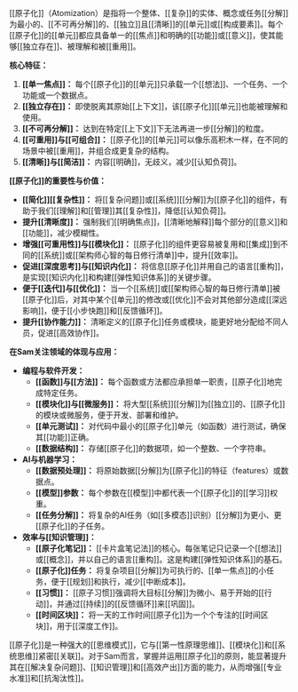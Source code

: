 [[原子化]]（Atomization）是指将一个整体、[[复杂]]的实体、概念或任务[[分解]]为最小的、[[不可再分解]]的、[[独立]]且[[清晰]]的[[单元]]或[[构成要素]]。每个[[原子化]]的[[单元]]都应具备单一的[[焦点]]和明确的[[功能]]或[[意义]]，使其能够[[独立存在]]、被理解和被[[重用]]。

**核心特征：**

1.  **[[单一焦点]]：** 每个[[原子化]]的[[单元]]只承载一个[[想法]]、一个任务、一个功能或一个数据点。
2.  **[[独立存在]]：** 即使脱离其原始[[上下文]]，该[[原子化]][[单元]]也能被理解和使用。
3.  **[[不可再分解]]：** 达到在特定[[上下文]]下无法再进一步[[分解]]的粒度。
4.  **[[可重用]]与[[可组合]]：** [[原子化]]的[[单元]]可以像乐高积木一样，在不同的场景中被[[重用]]，并组合成更复杂的结构。
5.  **[[清晰]]与[[简洁]]：** 内容[[明确]]，无歧义，减少[[认知负荷]]。

**[[原子化]]的重要性与价值：**

*   **[[简化]][[复杂性]]：** 将[[复杂问题]]或[[系统]][[分解]]为[[原子化]]的组件，有助于我们[[理解]]和[[管理]]其[[复杂性]]，降低[[认知负荷]]。
*   **提升[[清晰度]]：** 强制我们[[明确焦点]]，[[清晰地解释]]每个部分的[[意义]]和[[功能]]，减少模糊性。
*   **增强[[可重用性]]与[[模块化]]：** [[原子化]]的组件更容易被复用和[[集成]]到不同的[[系统]]或[[架构师心智的每日修行清单]]中，提升[[效率]]。
*   **促进[[深度思考]]与[[知识内化]]：** 将信息[[原子化]]并用自己的语言[[重构]]，是实现[[知识内化]]和构建[[弹性知识体系]]的关键步骤。
*   **便于[[迭代]]与[[优化]]：** 当一个[[系统]]或[[架构师心智的每日修行清单]]被[[原子化]]后，对其中某个[[单元]]的修改或[[优化]]不会对其他部分造成[[深远影响]]，便于[[小步快跑]]和[[反馈循环]]。
*   **提升[[协作能力]]：** 清晰定义的[[原子化]]任务或模块，能更好地分配给不同人员，促进[[高效协作]]。

**在Sam关注领域的体现与应用：**

*   **编程与软件开发：**
    *   **[[函数]]与[[方法]]：** 每个函数或方法都应承担单一职责，[[原子化]]地完成特定任务。
    *   **[[模块化]]与[[微服务]]：** 将大型[[系统]][[分解]]为[[独立]]的、[[原子化]]的模块或微服务，便于开发、部署和维护。
    *   **[[单元测试]]：** 对代码中最小的[[原子化]]单元（如函数）进行测试，确保其[[功能]]正确。
    *   **[[数据结构]]：** 存储[[原子化]]的数据项，如一个整数、一个字符串。
*   **AI与机器学习：**
    *   **[[数据预处理]]：** 将原始数据[[分解]]为[[原子化]]的特征（features）或数据点。
    *   **[[模型]]参数：** 每个参数在[[模型]]中都代表一个[[原子化]]的[[学习]]权重。
    *   **[[任务分解]]：** 将复杂的AI任务（如[[多模态]]识别）[[分解]]为更小、更[[原子化]]的子任务。
*   **效率与[[知识管理]]：**
    *   **[[原子化笔记]]：** [[卡片盒笔记法]]的核心。每张笔记只记录一个[[想法]]或[[概念]]，并以自己的语言[[重构]]。这是构建[[弹性知识体系]]的基石。
    *   **[[原子化]]任务：** 将复杂项目[[分解]]为可执行的、[[单一焦点]]的小任务，便于[[规划]]和执行，减少[[中断成本]]。
    *   **[[习惯]]：** [[原子习惯]]强调将大目标[[分解]]为微小、易于开始的[[行动]]，并通过[[持续]]的[[反馈循环]]来[[巩固]]。
    *   **[[时间区块]]：** 将一天的工作时间[[原子化]]为一个个专注的[[时间区块]]，用于[[深度工作]]。

[[原子化]]是一种强大的[[思维模式]]，它与[[第一性原理思维]]、[[模块化]]和[[系统思维]]紧密[[关联]]。对于Sam而言，掌握并运用[[原子化]]的原则，能显著提升其在[[解决复杂问题]]、[[知识管理]]和[[高效产出]]方面的能力，从而增强[[专业水准]]和[[抗淘汰性]]。